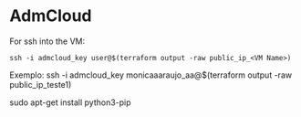 # AdmCloud
 
For ssh into the VM:

    ssh -i admcloud_key user@$(terraform output -raw public_ip_<VM Name>)

Exemplo:
    ssh -i admcloud_key monicaaaraujo_aa@$(terraform output -raw public_ip_teste1)


sudo apt-get install python3-pip